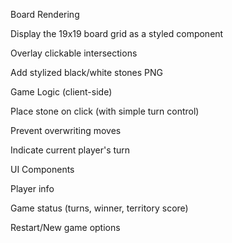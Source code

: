 Board Rendering

Display the 19x19 board grid as a styled component

Overlay clickable intersections

Add stylized black/white stones PNG



Game Logic (client-side)

Place stone on click (with simple turn control)

Prevent overwriting moves

Indicate current player's turn


UI Components



Player info

Game status (turns, winner, territory score)

Restart/New game options
